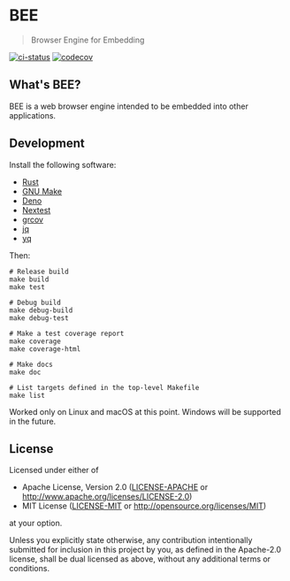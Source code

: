 # BEE

> Browser Engine for Embedding

[![ci-status](https://github.com/bee-browser/bee/workflows/ci/badge.svg)](https://github.com/bee-browser/bee/actions?workflow=ci)
[![codecov](https://codecov.io/gh/bee-browser/bee/graph/badge.svg?token=ZU1I8W30M9)](https://codecov.io/gh/bee-browser/bee)

## What's BEE?

BEE is a web browser engine intended to be embedded into other applications.

## Development

Install the following software:

* [Rust]
* [GNU Make]
* [Deno]
* [Nextest]
* [grcov]
* [jq]
* [yq]

Then:

```shell
# Release build
make build
make test

# Debug build
make debug-build
make debug-test

# Make a test coverage report
make coverage
make coverage-html

# Make docs
make doc

# List targets defined in the top-level Makefile
make list
```

Worked only on Linux and macOS at this point.  Windows will be supported in the future.

## License

Licensed under either of

* Apache License, Version 2.0
  ([LICENSE-APACHE] or http://www.apache.org/licenses/LICENSE-2.0)
* MIT License
  ([LICENSE-MIT] or http://opensource.org/licenses/MIT)

at your option.

Unless you explicitly state otherwise, any contribution intentionally submitted
for inclusion in this project by you, as defined in the Apache-2.0 license,
shall be dual licensed as above, without any additional terms or conditions.

[Rust]: https://www.rust-lang.org/
[GNU Make]: https://www.gnu.org/software/make/
[Deno]: https://deno.com/
[Nextest]: https://github.com/nextest-rs/nextest
[grcov]: https://github.com/mozilla/grcov
[jq]: https://jqlang.github.io/jq/
[yq]: https://mikefarah.gitbook.io/yq/
[LICENSE-APACHE]: ./LICENSE-APACHE
[LICENSE-MIT]: ./LICENSE-MIT
